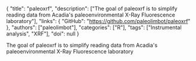 {
  "title": "paleoxrf",
  "description": ["The goal of paleoxrf is to simplify reading data from Acadia's paleoenvironmental X-Ray Fluorescence laboratory"],
  "links": {
    "GitHub": "https://github.com/paleolimbot/paleoxrf"
  },
  "authors": ["paleolimbot"],
  "categories": ["R"],
  "tags": ["Instrumental analysis", "XRF"],
  "doi": null
}

<!-- Generated by csv2md.R – do not edit by hand -->

The goal of paleoxrf is to simplify reading data from Acadia's paleoenvironmental X-Ray Fluorescence laboratory